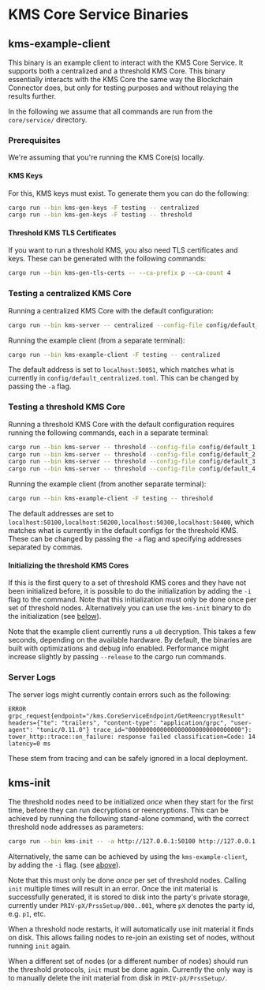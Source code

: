 # KMS Core Service Binaries

## kms-example-client

This binary is an example client to interact with the KMS Core Service.
It supports both a centralized and a threshold KMS Core. This binary essentially interacts with the KMS Core the same way the Blockchain Connector does, but only for testing purposes and without relaying the results further.

In the following we assume that all commands are run from the `core/service/` directory.

### Prerequisites

We're assuming that you're running the KMS Core(s) locally.

#### KMS Keys

For this, KMS keys must exist. To generate them you can do the following:

```bash
cargo run --bin kms-gen-keys -F testing -- centralized  
cargo run --bin kms-gen-keys -F testing -- threshold  
```

#### Threshold KMS TLS Certificates

If you want to run a threshold KMS, you also need TLS certificates and keys.
These can be generated with the following commands:

```bash
cargo run --bin kms-gen-tls-certs -- --ca-prefix p --ca-count 4
```

### Testing a centralized KMS Core

Running a centralized KMS Core with the default configuration:

```bash
cargo run --bin kms-server -- centralized --config-file config/default_centralized.toml
```

Running the example client (from a separate terminal):

```bash
cargo run --bin kms-example-client -F testing -- centralized
```

The default address is set to `localhost:50051`, which matches what is currently in `config/default_centralized.toml`. This can be changed by passing the `-a` flag.

### Testing a threshold KMS Core

Running a threshold KMS Core with the default configuration requires running the following commands, each in a separate terminal:

```bash
cargo run --bin kms-server -- threshold --config-file config/default_1.toml
cargo run --bin kms-server -- threshold --config-file config/default_2.toml
cargo run --bin kms-server -- threshold --config-file config/default_3.toml
cargo run --bin kms-server -- threshold --config-file config/default_4.toml
```

Running the example client (from another separate terminal):

```bash
cargo run --bin kms-example-client -F testing -- threshold
```

The default addresses are set to `localhost:50100,localhost:50200,localhost:50300,localhost:50400`, which matches what is currently in the default configs for the threshold KMS. These can be changed by passing the `-a` flag and specifying addresses separated by commas.

#### Initializing the threshold KMS Cores

If this is the first query to a set of threshold KMS cores and they have not been initialized before, it is possible to do the initialization by adding the `-i` flag to the command. Note that this initialization must only be done once per set of threshold nodes.
Alternatively you can use the `kms-init` binary to do the initialization (see [below](#kms-init)).

Note that the example client currently runs a `u8` decryption. This takes a few seconds, depending on the available hardware.
By default, the binaries are built with optimizations and debug info enabled. Performance might increase slightly by passing `--release` to the cargo run commands.

### Server Logs

The server logs might currently contain errors such as the following:

```
ERROR grpc_request{endpoint="/kms.CoreServiceEndpoint/GetReencryptResult" headers={"te": "trailers", "content-type": "application/grpc", "user-agent": "tonic/0.11.0"} trace_id="00000000000000000000000000000000"}: tower_http::trace::on_failure: response failed classification=Code: 14 latency=0 ms
```

These stem from tracing and can be safely ignored in a local deployment.


## kms-init

The threshold nodes need to be initialized _once_ when they start for the first time, before they can run decryptions or reencryptions.
This can be achieved by running the following stand-alone command, with the correct threshold node addresses as parameters:
```bash
cargo run --bin kms-init -- -a http://127.0.0.1:50100 http://127.0.0.1:50200 http://127.0.0.1:50300 http://127.0.0.1:50400
```

Alternatively, the same can be achieved by using the `kms-example-client`, by adding the `-i` flag. (see [above](#initializing-the-threshold-kms-cores)).

Note that this must only be done _once_ per set of threshold nodes. Calling `init` multiple times will result in an error.
Once the init material is successfully generated, it is stored to disk into the party's private storage, currently under `PRIV-pX/PrssSetup/000..001`, where `pX` denotes the party id, e.g. `p1`, etc.

When a threshold node restarts, it will automatically use init material it finds on disk. This allows failing nodes to re-join an existing set of nodes, without running `init` again.

When a different set of nodes (or a different number of nodes) should run the threshold protocols, `init` must be done again. Currently the only way is to manually delete the init material from disk in `PRIV-pX/PrssSetup/`.
